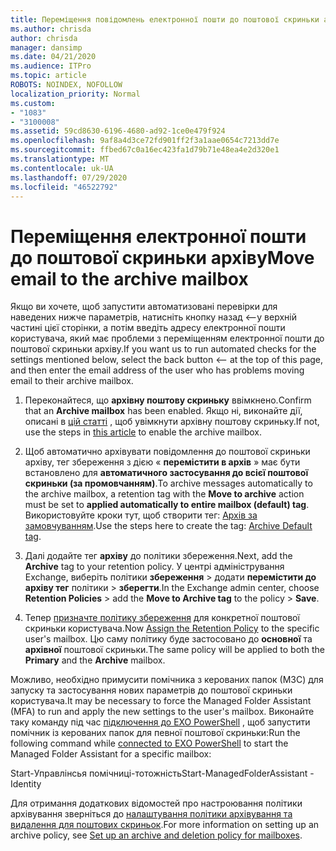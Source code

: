 ```yaml
---
title: Переміщення повідомлень електронної пошти до поштової скриньки архіву
ms.author: chrisda
author: chrisda
manager: dansimp
ms.date: 04/21/2020
ms.audience: ITPro
ms.topic: article
ROBOTS: NOINDEX, NOFOLLOW
localization_priority: Normal
ms.custom:
- "1083"
- "3100008"
ms.assetid: 59cd8630-6196-4680-ad92-1ce0e479f924
ms.openlocfilehash: 9af8a4d3ce72fd901ff2f3a1aae0654c7213dd7e
ms.sourcegitcommit: ffbed67c0a16ec423fa1d79b71e48ea4e2d320e1
ms.translationtype: MT
ms.contentlocale: uk-UA
ms.lasthandoff: 07/29/2020
ms.locfileid: "46522792"
---
```

# <a name="move-email-to-the-archive-mailbox"></a><span data-ttu-id="b215c-102">Переміщення електронної пошти до поштової скриньки архіву</span><span class="sxs-lookup"><span data-stu-id="b215c-102">Move email to the archive mailbox</span></span>

<span data-ttu-id="b215c-103">Якщо ви хочете, щоб запустити автоматизовані перевірки для наведених нижче параметрів, натисніть кнопку назад <--у верхній частині цієї сторінки, а потім введіть адресу електронної пошти користувача, який має проблеми з переміщенням електронної пошти до поштової скриньки архіву.</span><span class="sxs-lookup"><span data-stu-id="b215c-103">If you want us to run automated checks for the settings mentioned below, select the back button <-- at the top of this page, and then enter the email address of the user who has problems moving email to their archive mailbox.</span></span>

1. <span data-ttu-id="b215c-104">Переконайтеся, що **архівну поштову скриньку** ввімкнено.</span><span class="sxs-lookup"><span data-stu-id="b215c-104">Confirm that an **Archive mailbox** has been enabled.</span></span> <span data-ttu-id="b215c-105">Якщо ні, виконайте дії, описані в [цій статті](https://docs.microsoft.com/microsoft-365/compliance/enable-archive-mailboxes) , щоб увімкнути архівну поштову скриньку.</span><span class="sxs-lookup"><span data-stu-id="b215c-105">If not, use the steps in [this article](https://docs.microsoft.com/microsoft-365/compliance/enable-archive-mailboxes) to enable the archive mailbox.</span></span>

2. <span data-ttu-id="b215c-106">Щоб автоматично архівувати повідомлення до поштової скриньки архіву, тег збереження з дією « **перемістити в архів** » має бути встановлено для **автоматичного застосування до всієї поштової скриньки (за промовчанням)**.</span><span class="sxs-lookup"><span data-stu-id="b215c-106">To archive messages automatically to the archive mailbox, a retention tag with the **Move to archive** action must be set to **applied automatically to entire mailbox (default) tag**.</span></span> <span data-ttu-id="b215c-107">Використовуйте кроки тут, щоб створити тег: [Архів за замовчуванням](https://docs.microsoft.com/microsoft-365/compliance/set-up-an-archive-and-deletion-policy-for-mailboxes#create-a-custom-archive-default-policy-tag).</span><span class="sxs-lookup"><span data-stu-id="b215c-107">Use the steps here to create the tag: [Archive Default tag](https://docs.microsoft.com/microsoft-365/compliance/set-up-an-archive-and-deletion-policy-for-mailboxes#create-a-custom-archive-default-policy-tag).</span></span>

3. <span data-ttu-id="b215c-108">Далі додайте тег **архіву** до політики збереження.</span><span class="sxs-lookup"><span data-stu-id="b215c-108">Next, add the **Archive** tag to your retention policy.</span></span> <span data-ttu-id="b215c-109">У центрі адміністрування Exchange, виберіть політики **збереження** > додати **перемістити до архіву тег** політики > **зберегти**.</span><span class="sxs-lookup"><span data-stu-id="b215c-109">In the Exchange admin center, choose **Retention Policies** > add the **Move to Archive tag** to the policy > **Save**.</span></span>

4. <span data-ttu-id="b215c-110">Тепер [призначте політику збереження](https://docs.microsoft.com/exchange/security-and-compliance/messaging-records-management/apply-retention-policy) для конкретної поштової скриньки користувача.</span><span class="sxs-lookup"><span data-stu-id="b215c-110">Now [Assign the Retention Policy](https://docs.microsoft.com/exchange/security-and-compliance/messaging-records-management/apply-retention-policy) to the specific user's mailbox.</span></span> <span data-ttu-id="b215c-111">Цю саму політику буде застосовано до **основної** та **архівної** поштової скриньки.</span><span class="sxs-lookup"><span data-stu-id="b215c-111">The same policy will be applied to both the **Primary** and the **Archive** mailbox.</span></span>

<span data-ttu-id="b215c-112">Можливо, необхідно примусити помічника з керованих папок (МЗС) для запуску та застосування нових параметрів до поштової скриньки користувача.</span><span class="sxs-lookup"><span data-stu-id="b215c-112">It may be necessary to force the Managed Folder Assistant (MFA) to run and apply the new settings to the user's mailbox.</span></span> <span data-ttu-id="b215c-113">Виконайте таку команду під час [підключення до EXO PowerShell](https://docs.microsoft.com/powershell/exchange/exchange-online/connect-to-exchange-online-powershell/connect-to-exchange-online-powershell?view=exchange-ps) , щоб запустити помічник із керованих папок для певної поштової скриньки:</span><span class="sxs-lookup"><span data-stu-id="b215c-113">Run the following command while [connected to EXO PowerShell](https://docs.microsoft.com/powershell/exchange/exchange-online/connect-to-exchange-online-powershell/connect-to-exchange-online-powershell?view=exchange-ps) to start the Managed Folder Assistant for a specific mailbox:</span></span>
  
<span data-ttu-id="b215c-114">Start-Управлінсья помічниці-тотожність<name of the mailbox></span><span class="sxs-lookup"><span data-stu-id="b215c-114">Start-ManagedFolderAssistant -Identity <name of the mailbox></span></span>

<span data-ttu-id="b215c-115">Для отримання додаткових відомостей про настроювання політики архівування зверніться до [налаштування політики архівування та видалення для поштових скриньок](https://docs.microsoft.com/microsoft-365/compliance/set-up-an-archive-and-deletion-policy-for-mailboxes#step-1-enable-archive-mailboxes-for-users).</span><span class="sxs-lookup"><span data-stu-id="b215c-115">For more information on setting up an archive policy, see [Set up an archive and deletion policy for mailboxes](https://docs.microsoft.com/microsoft-365/compliance/set-up-an-archive-and-deletion-policy-for-mailboxes#step-1-enable-archive-mailboxes-for-users).</span></span>
  